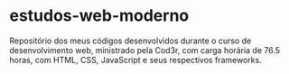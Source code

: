 # estudos-web-moderno
Repositório dos meus códigos desenvolvidos durante o curso de desenvolvimento web, ministrado pela Cod3r, com carga horária de 76.5 horas, com HTML, CSS, JavaScript e seus respectivos frameworks. 